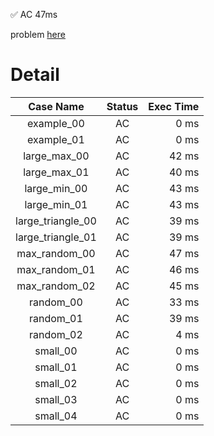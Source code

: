 ✅  AC  47ms

problem [here](https://judge.yosupo.jp/problem/queue_operate_all_composite)

# Detail

| Case Name | Status | Exec Time |
|:---------:|:------:|---------:|
| example_00 | AC | 0 ms |
| example_01 | AC | 0 ms |
| large_max_00 | AC | 42 ms |
| large_max_01 | AC | 40 ms |
| large_min_00 | AC | 43 ms |
| large_min_01 | AC | 43 ms |
| large_triangle_00 | AC | 39 ms |
| large_triangle_01 | AC | 39 ms |
| max_random_00 | AC | 47 ms |
| max_random_01 | AC | 46 ms |
| max_random_02 | AC | 45 ms |
| random_00 | AC | 33 ms |
| random_01 | AC | 39 ms |
| random_02 | AC | 4 ms |
| small_00 | AC | 0 ms |
| small_01 | AC | 0 ms |
| small_02 | AC | 0 ms |
| small_03 | AC | 0 ms |
| small_04 | AC | 0 ms |


